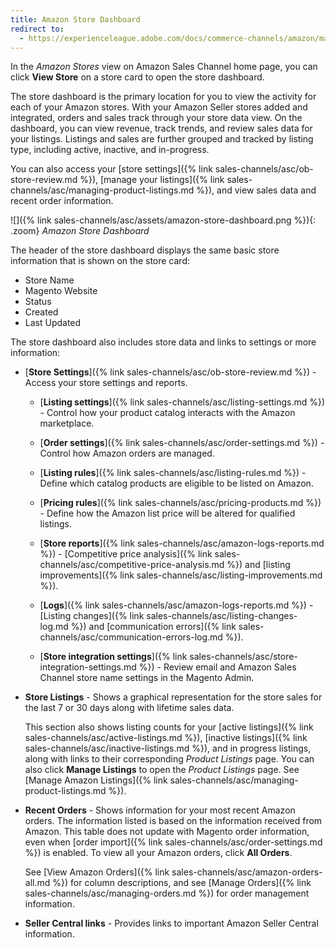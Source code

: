 ```yaml
---
title: Amazon Store Dashboard
redirect to:
  - https://experienceleague.adobe.com/docs/commerce-channels/amazon/manage/amazon-store-dashboard.html
---
```



In the _Amazon Stores_ view on Amazon Sales Channel home page, you can click **View Store** on a store card to open the store dashboard.

The store dashboard is the primary location for you to view the activity for each of your Amazon stores. With your Amazon Seller stores added and integrated, orders and sales track through your store data view. On the dashboard, you can view revenue, track trends, and review sales data for your listings. Listings and sales are further grouped and tracked by listing type, including active, inactive, and in-progress.

You can also access your [store settings]({% link sales-channels/asc/ob-store-review.md %}), [manage your listings]({% link sales-channels/asc/managing-product-listings.md %}), and view sales data and recent order information.

![]({% link sales-channels/asc/assets/amazon-store-dashboard.png %}){: .zoom}
_Amazon Store Dashboard_

The header of the store dashboard displays the same basic store information that is shown on the store card:

- Store Name
- Magento Website
- Status
- Created
- Last Updated

The store dashboard also includes store data and links to settings or more information:

- [**Store Settings**]({% link sales-channels/asc/ob-store-review.md %}) - Access your store settings and reports.

   - [**Listing settings**]({% link sales-channels/asc/listing-settings.md %}) - Control how your product catalog interacts with the Amazon marketplace.

   - [**Order settings**]({% link sales-channels/asc/order-settings.md %}) - Control how Amazon orders are managed.

   - [**Listing rules**]({% link sales-channels/asc/listing-rules.md %}) - Define which catalog products are eligible to be listed on Amazon.

   - [**Pricing rules**]({% link sales-channels/asc/pricing-products.md %}) - Define how the Amazon list price will be altered for qualified listings.

   - [**Store reports**]({% link sales-channels/asc/amazon-logs-reports.md %}) - [Competitive price analysis]({% link sales-channels/asc/competitive-price-analysis.md %}) and [listing improvements]({% link sales-channels/asc/listing-improvements.md %}).

   - [**Logs**]({% link sales-channels/asc/amazon-logs-reports.md %}) - [Listing changes]({% link sales-channels/asc/listing-changes-log.md %}) and [communication errors]({% link sales-channels/asc/communication-errors-log.md %}).

   - [**Store integration settings**]({% link sales-channels/asc/store-integration-settings.md %}) - Review email and Amazon Sales Channel store name settings in the Magento Admin.

- **Store Listings** - Shows a graphical representation for the store sales for the last 7 or 30 days along with lifetime sales data.

   This section also shows listing counts for your [active listings]({% link sales-channels/asc/active-listings.md %}), [inactive listings]({% link sales-channels/asc/inactive-listings.md %}), and in progress listings, along with links to their corresponding _Product Listings_ page. You can also click **Manage Listings** to open the _Product Listings_ page. See [Manage Amazon Listings]({% link sales-channels/asc/managing-product-listings.md %}).

- **Recent Orders** - Shows information for your most recent Amazon orders. The information listed is based on the information received from Amazon. This table does not update with Magento order information, even when [order import]({% link sales-channels/asc/order-settings.md %}) is enabled. To view all your Amazon orders, click **All Orders**.

   See [View Amazon Orders]({% link sales-channels/asc/amazon-orders-all.md %}) for column descriptions,  and see [Manage Orders]({% link sales-channels/asc/managing-orders.md %}) for order management information.

- **Seller Central links** - Provides links to important Amazon Seller Central information.
